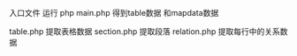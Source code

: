 入口文件
运行 php  main.php   得到table数据 和mapdata数据

table.php 提取表格数据
section.php 提取段落
relation.php 提取每行中的关系数据